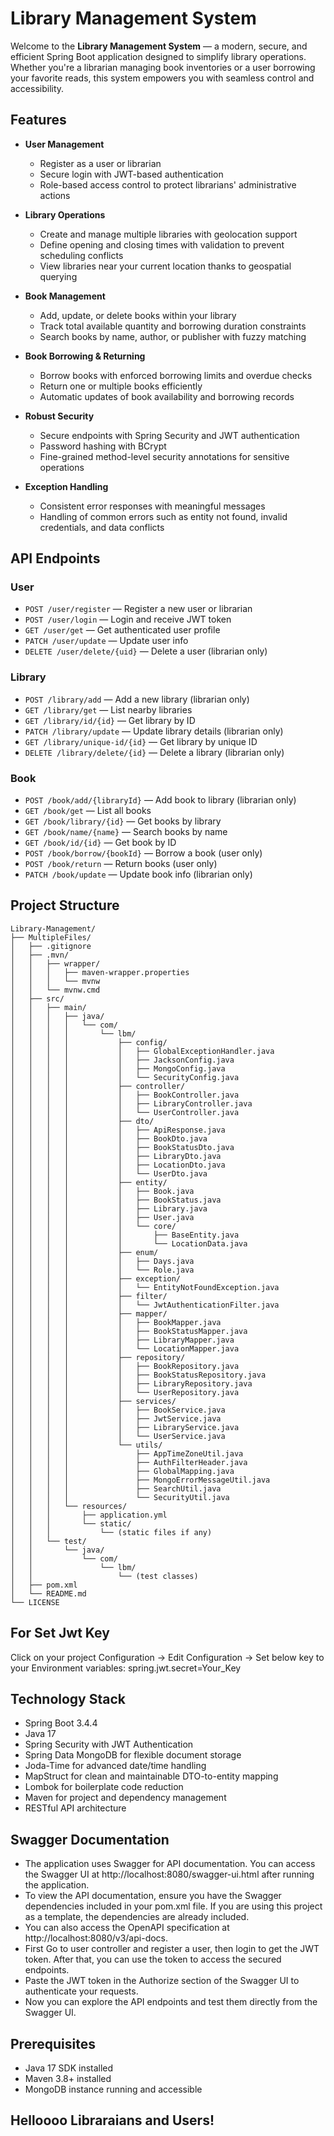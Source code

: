 # Library Management System

Welcome to the **Library Management System** — a modern, secure, and efficient Spring Boot application designed to simplify library operations. Whether you're a librarian managing book inventories or a user borrowing your favorite reads, this system empowers you with seamless control and accessibility.


## Features

- **User Management**
  - Register as a user or librarian
  - Secure login with JWT-based authentication
  - Role-based access control to protect librarians' administrative actions

- **Library Operations**
  - Create and manage multiple libraries with geolocation support
  - Define opening and closing times with validation to prevent scheduling conflicts
  - View libraries near your current location thanks to geospatial querying

- **Book Management**
  - Add, update, or delete books within your library
  - Track total available quantity and borrowing duration constraints
  - Search books by name, author, or publisher with fuzzy matching

- **Book Borrowing & Returning**
  - Borrow books with enforced borrowing limits and overdue checks
  - Return one or multiple books efficiently
  - Automatic updates of book availability and borrowing records

- **Robust Security**
  - Secure endpoints with Spring Security and JWT authentication
  - Password hashing with BCrypt
  - Fine-grained method-level security annotations for sensitive operations

- **Exception Handling**
  - Consistent error responses with meaningful messages
  - Handling of common errors such as entity not found, invalid credentials, and data conflicts

## API Endpoints

### User
- `POST /user/register` — Register a new user or librarian
- `POST /user/login` — Login and receive JWT token
- `GET /user/get` — Get authenticated user profile
- `PATCH /user/update` — Update user info
- `DELETE /user/delete/{uid}` — Delete a user (librarian only)

### Library
- `POST /library/add` — Add a new library (librarian only)
- `GET /library/get` — List nearby libraries
- `GET /library/id/{id}` — Get library by ID
- `PATCH /library/update` — Update library details (librarian only)
- `GET /library/unique-id/{id}` — Get library by unique ID
- `DELETE /library/delete/{id}` — Delete a library (librarian only)

### Book
- `POST /book/add/{libraryId}` — Add book to library (librarian only)
- `GET /book/get` — List all books
- `GET /book/library/{id}` — Get books by library
- `GET /book/name/{name}` — Search books by name
- `GET /book/id/{id}` — Get book by ID
- `POST /book/borrow/{bookId}` — Borrow a book (user only)
- `POST /book/return` — Return books (user only)
- `PATCH /book/update` — Update book info (librarian only)

## Project Structure

    Library-Management/
    ├── MultipleFiles/
    │   ├── .gitignore
    │   ├── .mvn/
    │   │   ├── wrapper/
    │   │   │   ├── maven-wrapper.properties
    │   │   │   └── mvnw
    │   │   └── mvnw.cmd
    │   ├── src/
    │   │   ├── main/
    │   │   │   ├── java/
    │   │   │   │   └── com/
    │   │   │   │       └── lbm/
    │   │   │   │           ├── config/
    │   │   │   │           │   ├── GlobalExceptionHandler.java
    │   │   │   │           │   ├── JacksonConfig.java
    │   │   │   │           │   ├── MongoConfig.java
    │   │   │   │           │   └── SecurityConfig.java
    │   │   │   │           ├── controller/
    │   │   │   │           │   ├── BookController.java
    │   │   │   │           │   ├── LibraryController.java
    │   │   │   │           │   └── UserController.java
    │   │   │   │           ├── dto/
    │   │   │   │           │   ├── ApiResponse.java
    │   │   │   │           │   ├── BookDto.java
    │   │   │   │           │   ├── BookStatusDto.java
    │   │   │   │           │   ├── LibraryDto.java
    │   │   │   │           │   ├── LocationDto.java
    │   │   │   │           │   └── UserDto.java
    │   │   │   │           ├── entity/
    │   │   │   │           │   ├── Book.java
    │   │   │   │           │   ├── BookStatus.java
    │   │   │   │           │   ├── Library.java
    │   │   │   │           │   ├── User.java
    │   │   │   │           │   └── core/
    │   │   │   │           │       ├── BaseEntity.java
    │   │   │   │           │       └── LocationData.java
    │   │   │   │           ├── enum/
    │   │   │   │           │   ├── Days.java
    │   │   │   │           │   └── Role.java
    │   │   │   │           ├── exception/
    │   │   │   │           │   └── EntityNotFoundException.java
    │   │   │   │           ├── filter/
    │   │   │   │           │   └── JwtAuthenticationFilter.java
    │   │   │   │           ├── mapper/
    │   │   │   │           │   ├── BookMapper.java
    │   │   │   │           │   ├── BookStatusMapper.java
    │   │   │   │           │   ├── LibraryMapper.java
    │   │   │   │           │   └── LocationMapper.java
    │   │   │   │           ├── repository/
    │   │   │   │           │   ├── BookRepository.java
    │   │   │   │           │   ├── BookStatusRepository.java
    │   │   │   │           │   ├── LibraryRepository.java
    │   │   │   │           │   └── UserRepository.java
    │   │   │   │           ├── services/
    │   │   │   │           │   ├── BookService.java
    │   │   │   │           │   ├── JwtService.java
    │   │   │   │           │   ├── LibraryService.java
    │   │   │   │           │   └── UserService.java
    │   │   │   │           └── utils/
    │   │   │   │               ├── AppTimeZoneUtil.java
    │   │   │   │               ├── AuthFilterHeader.java
    │   │   │   │               ├── GlobalMapping.java
    │   │   │   │               ├── MongoErrorMessageUtil.java
    │   │   │   │               ├── SearchUtil.java
    │   │   │   │               └── SecurityUtil.java
    │   │   │   └── resources/
    │   │   │       ├── application.yml
    │   │   │       └── static/
    │   │   │           └── (static files if any)
    │   │   └── test/
    │   │       └── java/
    │   │           └── com/
    │   │               └── lbm/
    │   │                   └── (test classes)
    │   ├── pom.xml
    │   └── README.md
    └── LICENSE


## For Set Jwt Key

Click on your project Configuration -> Edit Configuration -> 
Set below key to your Environment variables:
spring.jwt.secret=Your_Key

## Technology Stack

- Spring Boot 3.4.4
- Java 17
- Spring Security with JWT Authentication
- Spring Data MongoDB for flexible document storage
- Joda-Time for advanced date/time handling
- MapStruct for clean and maintainable DTO-to-entity mapping
- Lombok for boilerplate code reduction
- Maven for project and dependency management
- RESTful API architecture

## Swagger Documentation

- The application uses Swagger for API documentation. You can access the Swagger UI at http://localhost:8080/swagger-ui.html after running the application.
- To view the API documentation, ensure you have the Swagger dependencies included in your pom.xml file. If you are using this project as a template, the dependencies are already included.
- You can also access the OpenAPI specification at http://localhost:8080/v3/api-docs.
- First Go to user controller and register a user, then login to get the JWT token. After that, you can use the token to access the secured endpoints.
- Paste the JWT token in the Authorize section of the Swagger UI to authenticate your requests.
- Now you can explore the API endpoints and test them directly from the Swagger UI.

## Prerequisites

- Java 17 SDK installed
- Maven 3.8+ installed
- MongoDB instance running and accessible


## Helloooo Libraraians and Users!